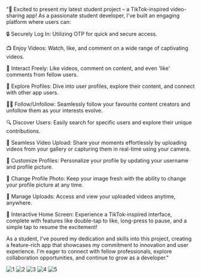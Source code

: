 "🚀 Excited to present my latest student project – a TikTok-inspired video-sharing app! As a passionate student developer, I've built an engaging platform where users can: 

🔒 Securely Log In: Utilizing OTP for quick and secure access.

📺 Enjoy Videos: Watch, like, and comment on a wide range of captivating videos.

🔄 Interact Freely: Like videos, comment on content, and even 'like' comments from fellow users.

👥 Explore Profiles: Dive into user profiles, explore their content, and connect with other app users.

👩‍🎓 Follow/Unfollow: Seamlessly follow your favourite content creators and unfollow them as your interests evolve.

🔍 Discover Users: Easily search for specific users and explore their unique contributions.

🎥 Seamless Video Upload: Share your moments effortlessly by uploading videos from your gallery or capturing them in real-time using your camera.

👤 Customize Profiles: Personalize your profile by updating your username and profile picture.

📸 Change Profile Photo: Keep your image fresh with the ability to change your profile picture at any time.

📼 Manage Uploads: Access and view your uploaded videos anytime, anywhere.

🎉 Interactive Home Screen: Experience a TikTok-inspired interface, complete with features like double-tap to like, long-press to pause, and a simple tap to resume the excitement!

As a student, I've poured my dedication and skills into this project, creating a feature-rich app that showcases my commitment to innovation and user experience. I'm eager to connect with fellow professionals, explore collaboration opportunities, and continue to grow as a developer."

![1](https://github.com/Kushal25Gupta/utube/assets/98273013/fe513cd7-2a69-4891-bb21-a563032205c6)
![2](https://github.com/Kushal25Gupta/utube/assets/98273013/fb8769bf-7926-4aaf-aa91-7061946b8d23)
![3](https://github.com/Kushal25Gupta/utube/assets/98273013/0638b88d-e017-45aa-856e-4ca310744ae0)
![4](https://github.com/Kushal25Gupta/utube/assets/98273013/98ef21e4-86f3-478c-aa5b-b0b1d1dca059)
![5](https://github.com/Kushal25Gupta/utube/assets/98273013/68bb2bb8-6eb2-4ae9-8d47-cc2521a23398)

